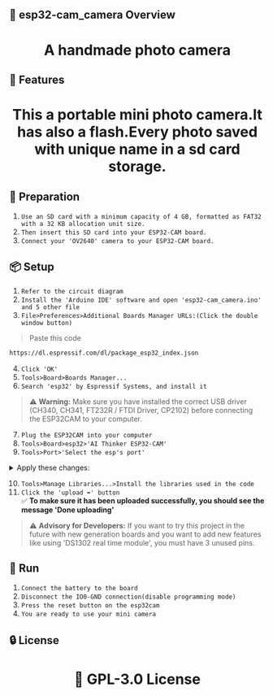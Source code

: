 <!-- Proje-Resmi -->

## 👀 esp32-cam_camera Overview  
<h1 align="center">A handmade photo camera</h1>  


## 🚀 Features  
<h1 align="center">This a portable mini photo camera.It has also a flash.Every photo saved with unique name in a sd card storage.</h1>  


## 🔎 Preparation
1. `Use an SD card with a minimum capacity of 4 GB, formatted as FAT32 with a 32 KB allocation unit size.`
2. `Then insert this SD card into your ESP32-CAM board.`
2. `Connect your 'OV2640' camera to your ESP32-CAM board.`


## 📦 Setup 
1. `Refer to the circuit diagram`
2. `Install the 'Arduino IDE' software and open 'esp32-cam_camera.ino' and 5 other file`
3. `File>Preferences>Additional Boards Manager URLs:(Click the double window button)`
>Paste this code  
```bash
https://dl.espressif.com/dl/package_esp32_index.json
```
4. `Click 'OK'`  
5. `Tools>Board>Boards Manager...`  
6. `Search 'esp32' by Espressif Systems, and install it` 
> ⚠️ **Warning:** Make sure you have installed the correct USB driver (CH340, CH341, FT232R / FTDI Driver, CP2102) before connecting the ESP32CAM to your computer.
7. `Plug the ESP32CAM into your computer`
8. `Tools>Board>esp32>'AI Thinker ESP32-CAM'`
9. `Tools>Port>'Select the esp's port'`

<details>
<summary>Apply these changes:</summary>

- CPU Frequency: 240MHz (WiFi/BT)
- Core Debug Level: None
- Erase All Flash Before Sketch Upload: Disabled
- Flash Frequency: 80MHz
- Flash Mode: QIO
- Partition Scheme: Huge APP (3MB No OTA/1MB SPIFFS)

</details>

10. `Tools>Manage Libraries...>Install the libraries used in the code`
11. `Click the 'upload ➡️' button`  
✅ **To make sure it has been uploaded successfully, you should see the message 'Done uploading'** 
> ⚠️ **Advisory for Developers:** If you want to try this project in the future with new generation boards and you want to add new features like using 'DS1302 real time module', you must have 3 unused pins.

## 🎉 Run  
1. `Connect the battery to the board`  
2. `Disconnect the IO0-GND connection(disable programming mode)`  
3. `Press the reset button on the esp32cam`  
4. `You are ready to use your mini camera`  


## 🔒 License  
<h1 align="center">📜 GPL-3.0 License</h1>
